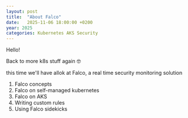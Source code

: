 ```yaml
---
layout: post
title:  "About Falco"
date:   2025-11-06 18:00:00 +0200
year: 2025
categories: Kubernetes AKS Security
---
```


Hello!

Back to more k8s stuff again &#129299;

this time we'll have allok at Falco, a real time security monitoring solution 

1. Falco concepts
2. Falco on self-managed kubernetes
3. Falco on AKS
4. Writing custom rules
5. Using Falco sidekicks
